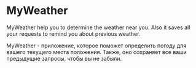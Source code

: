 # MyWeather
MyWeather help you to determine the weather near you. Also it saves all your requests to remind you about previous weather.

MyWeather - приложение, которое поможет определить погоду для вашего текущего места положения. Также, оно сохраняет все ваши предыдущие запросы, чтобы вы не забыли.
